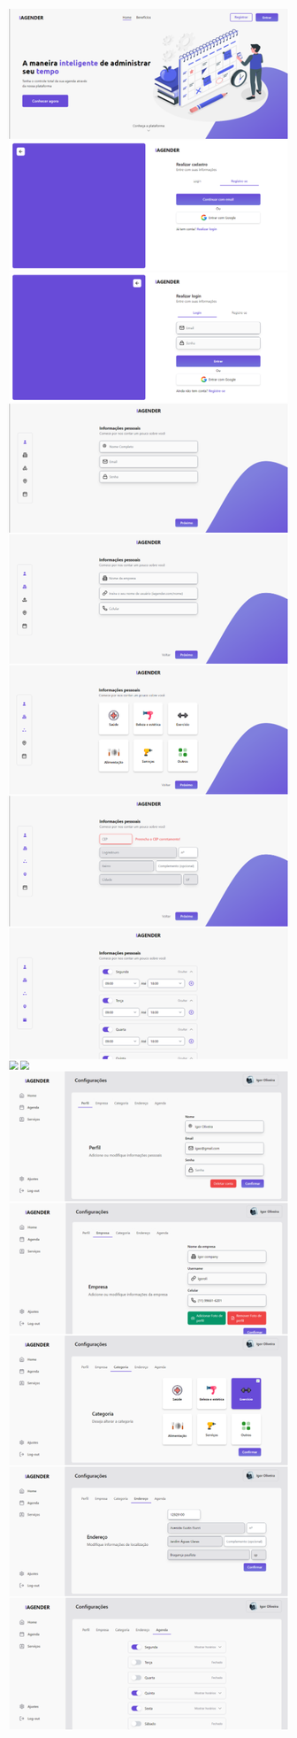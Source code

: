 ![](./static/assets/readme-photo/interface001.png)
![](./static/assets/readme-photo/interface002.png)
![](./static/assets/readme-photo/interface003.png)
![](./static/assets/readme-photo/interface004.png)
![](./static/assets/readme-photo/interface005.png)
![](./static/assets/readme-photo/interface006.png)
![](./static/assets/readme-photo/interface007.png)
![](./static/assets/readme-photo/interface008.png)
![](./static/assets/readme-photo/interface009.png)
![](./static/assets/readme-photo/interface010.png)
![](./static/assets/readme-photo/interface011.png)
![](./static/assets/readme-photo/interface012.png)
![](./static/assets/readme-photo/interface013.png)
![](./static/assets/readme-photo/interface014.png)
![](./static/assets/readme-photo/interface015.png)
